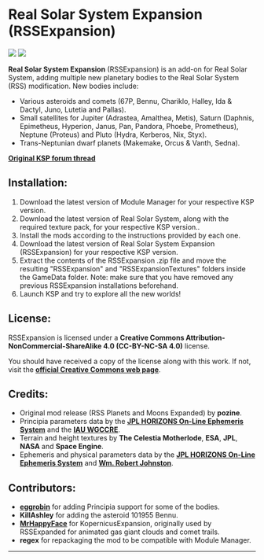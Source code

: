 # Real Solar System Expansion (RSSExpansion)

![][RSSEX:shield-version]
![][RSSEX:shield-license]

**Real Solar System Expansion** (RSSExpansion) is an add-on for Real Solar System, adding multiple new planetary bodies to the Real Solar System (RSS) modification. New bodies include:

* Various asteroids and comets (67P, Bennu, Chariklo, Halley, Ida & Dactyl, Juno, Lutetia and Pallas).
* Small satellites for Jupiter (Adrastea, Amalthea, Metis), Saturn (Daphnis, Epimetheus, Hyperion, Janus, Pan, Pandora, Phoebe, Prometheus), Neptune (Proteus) and Pluto (Hydra, Kerberos, Nix, Styx).
* Trans-Neptunian dwarf planets (Makemake, Orcus & Vanth, Sedna).

**[Original KSP forum thread][RSSEX:original-forum-link]**

## Installation:

1. Download the latest version of Module Manager for your respective KSP version.
2. Download the latest version of Real Solar System, along with the required texture pack, for your respective KSP version..
3. Install the mods according to the instructions provided by each one.
4. Download the latest version of Real Solar System Expansion (RSSExpansion) for your respective KSP version.
5. Extract the contents of the RSSExpansion .zip file and move the resulting "RSSExpansion" and "RSSExpansionTextures" folders inside the GameData folder. Note: make sure that you have removed any previous RSSExpansion installations beforehand.
7. Launch KSP and try to explore all the new worlds!

## License:

RSSExpansion is licensed under a **Creative Commons Attribution-NonCommercial-ShareAlike 4.0 (CC-BY-NC-SA 4.0)** license.

You should have received a copy of the license along with this work. If not, visit the **[official Creative Commons web page][RSSEX:cc-license-link]**.

## Credits:

* Original mod release (RSS Planets and Moons Expanded) by **pozine**.
* Principia parameters data by the **[JPL HORIZONS On-Line Ephemeris System][RSSEX:jpl-horizons-system-link]** and the **[IAU WGCCRE][RSSEX:iau-wgccre-link]**.
* Terrain and height textures by **The Celestia Motherlode**, **ESA**, **JPL**, **NASA** and **Space Engine**.
* Ephemeris and physical parameters data by the **[JPL HORIZONS On-Line Ephemeris System][RSSEX:jpl-horizons-system-link]** and **[Wm. Robert Johnston][RSSEX:robert-johnston-link]**.

## Contributors:

* **[eggrobin][RSSEX:contributor-eggrobin-link]** for adding Principia support for some of the bodies.
* **KillAshley** for adding the asteroid 101955 Bennu.
* **[MrHappyFace][RSSEX:contributor-mrhappyface-link]** for KopernicusExpansion, originally used by RSSExpanded for animated gas giant clouds and comet trails.
* **regex** for repackaging the mod to be compatible with Module Manager.

***

[RSSEX:cc-license-link]:              https://creativecommons.org/licenses/by-nc-sa/4.0
[RSSEX:contributor-mrhappyface-link]: https://forum.kerbalspaceprogram.com/index.php?showtopic=119211
[RSSEX:contributor-eggrobin-link]:    https://github.com/eggrobin
[RSSEX:iau-wgccre-link]:              https://astrogeology.usgs.gov/groups/IAU-WGCCRE
[RSSEX:jpl-horizons-system-link]:     https://ssd.jpl.nasa.gov/horizons.cgi
[RSSEX:original-forum-link]:          https://forum.kerbalspaceprogram.com/index.php?showtopic=116275
[RSSEX:robert-johnston-link]:         http://www.johnstonsarchive.net/astro/asteroidmoons.html
[RSSEX:shield-version]:               https://img.shields.io/badge/KSP%20Version-1.3.1.1891-red.svg
[RSSEX:shield-license]:               https://img.shields.io/badge/License-CC--BY--NC--SA%204.0-green.svg

